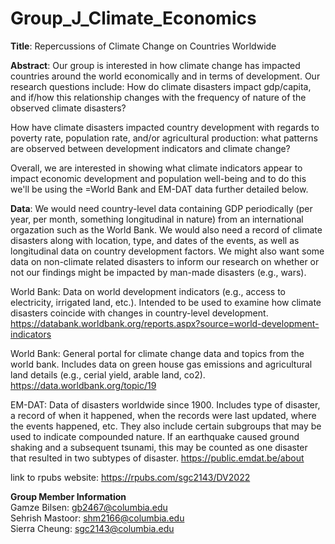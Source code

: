 # Group_J_Climate_Economics

<b>Title</b>: 
Repercussions of Climate Change on Countries Worldwide

<b>Abstract</b>:
Our group is interested in how climate change has impacted countries around the world economically and in terms of development. Our research questions include:
How do climate disasters impact gdp/capita, and if/how this relationship changes with the frequency of nature of the observed climate disasters?

How have climate disasters impacted country development with regards to poverty rate, population rate, and/or agricultural production: what patterns are observed between development indicators and climate change?

Overall, we are interested in showing what climate indicators appear to impact economic development and population well-being and to do this we'll be using the =World Bank and EM-DAT data further detailed below.

<b>Data</b>:
We would need country-level data containing GDP periodically (per year, per month, something longitudinal in nature) from an international orgazation such as the World Bank. We would also need a record of climate disasters along with location, type, and dates of the events, as well as longitudinal data on country development factors. We might also want some data on non-climate related disasters to inform our research on whether or not our findings might be impacted by man-made disasters (e.g., wars).

World Bank: Data on world development indicators (e.g., access to electricity, irrigated land, etc.). Intended to be used to examine how climate disasters coincide with changes in country-level development.
https://databank.worldbank.org/reports.aspx?source=world-development-indicators

World Bank: General portal for climate change data and topics from the world bank. Includes data on green house gas emissions and agricultural land details (e.g., cerial yield, arable land, co2).
https://data.worldbank.org/topic/19

EM-DAT: Data of disasters worldwide since 1900. Includes type of disaster, a record of when it happened, when the records were last updated, where the events happened, etc. They also include certain subgroups that may be used to indicate compounded nature. If an earthquake caused ground shaking and a subsequent tsunami, this may be counted as one disaster that resulted in two subtypes of disaster.
https://public.emdat.be/about

link to rpubs website: https://rpubs.com/sgc2143/DV2022


<b> Group Member Information </b> <br>
Gamze Bilsen: gb2467@columbia.edu <br>
Sehrish Mastoor: shm2166@columbia.edu <br>
Sierra Cheung: sgc2143@columbia.edu
